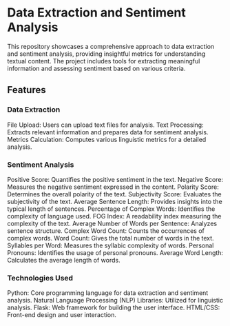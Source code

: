 # Data Extraction and Sentiment Analysis

This repository showcases a comprehensive approach to data extraction and sentiment analysis, providing insightful metrics for understanding textual content. The project includes tools for extracting meaningful information and assessing sentiment based on various criteria.

## Features
### Data Extraction

File Upload: Users can upload text files for analysis.
Text Processing: Extracts relevant information and prepares data for sentiment analysis.
Metrics Calculation: Computes various linguistic metrics for a detailed analysis.

### Sentiment Analysis

Positive Score: Quantifies the positive sentiment in the text.
Negative Score: Measures the negative sentiment expressed in the content.
Polarity Score: Determines the overall polarity of the text.
Subjectivity Score: Evaluates the subjectivity of the text.
Average Sentence Length: Provides insights into the typical length of sentences.
Percentage of Complex Words: Identifies the complexity of language used.
FOG Index: A readability index measuring the complexity of the text.
Average Number of Words per Sentence: Analyzes sentence structure.
Complex Word Count: Counts the occurrences of complex words.
Word Count: Gives the total number of words in the text.
Syllables per Word: Measures the syllabic complexity of words.
Personal Pronouns: Identifies the usage of personal pronouns.
Average Word Length: Calculates the average length of words.

### Technologies Used

Python: Core programming language for data extraction and sentiment analysis.
Natural Language Processing (NLP) Libraries: Utilized for linguistic analysis.
Flask: Web framework for building the user interface.
HTML/CSS: Front-end design and user interaction.
